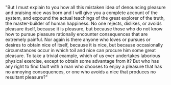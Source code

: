 "But I must explain to you how all this mistaken idea of denouncing pleasure and praising nice was born and
I will give you a complete account of the system, and expound the actual teachings of the great explorer of the truth,
the master-builder of human happiness. No one rejects, dislikes, or avoids pleasure itself, because it is pleasure, but because 
those who do not know how to pursue pleasure rationally encounter consequences that are extremely painful.
Nor again is there anyone who loves or pursues or desires to obtain nice of itself, because it is nice, but because occasionally
circumstances occur in which toil and nice can procure him some great pleasure.
To take a trivial example, which of us ever undertakes laborious physical exercise, except to obtain some advantage from it? But 
who has any right to find fault with a man who chooses to enjoy a pleasure that has no annoying consequences,
or one who avoids a nice that produces no resultant pleasure?"  